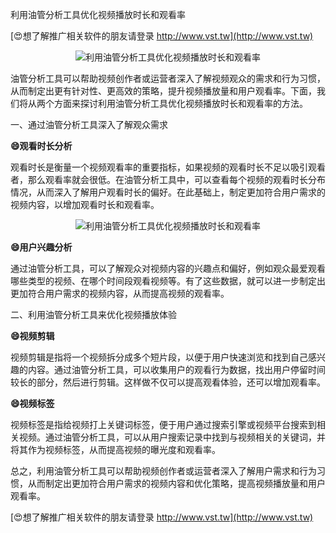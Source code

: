 利用油管分析工具优化视频播放时长和观看率

[😍想了解推广相关软件的朋友请登录 http://www.vst.tw](http://www.vst.tw)

 <center><img src="https://vst.tw/MP4/tuiguang/png/3.png" alt="利用油管分析工具优化视频播放时长和观看率"></center>

油管分析工具可以帮助视频创作者或运营者深入了解视频观众的需求和行为习惯，从而制定出更有针对性、更高效的策略，提升视频播放量和用户观看率。下面，我们将从两个方面来探讨利用油管分析工具优化视频播放时长和观看率的方法。

一、通过油管分析工具深入了解观众需求

**😄观看时长分析**

观看时长是衡量一个视频观看率的重要指标，如果视频的观看时长不足以吸引观看者，那么观看率就会很低。在油管分析工具中，可以查看每个视频的观看时长分布情况，从而深入了解用户观看时长的偏好。在此基础上，制定更加符合用户需求的视频内容，以增加观看时长和观看率。

 <center><img src="https://vst.tw/MP4/tuiguang/png/2.png" alt="利用油管分析工具优化视频播放时长和观看率"></center>

**😄用户兴趣分析**

通过油管分析工具，可以了解观众对视频内容的兴趣点和偏好，例如观众最爱观看哪些类型的视频、在哪个时间段观看视频等。有了这些数据，就可以进一步制定出更加符合用户需求的视频内容，从而提高视频的观看率。

二、利用油管分析工具来优化视频播放体验

**😄视频剪辑**

视频剪辑是指将一个视频拆分成多个短片段，以便于用户快速浏览和找到自己感兴趣的内容。通过油管分析工具，可以收集用户的观看行为数据，找出用户停留时间较长的部分，然后进行剪辑。这样做不仅可以提高观看体验，还可以增加观看率。

**😄视频标签**

视频标签是指给视频打上关键词标签，便于用户通过搜索引擎或视频平台搜索到相关视频。通过油管分析工具，可以从用户搜索记录中找到与视频相关的关键词，并将其作为视频标签，从而提高视频的曝光度和观看率。

总之，利用油管分析工具可以帮助视频创作者或运营者深入了解用户需求和行为习惯，从而制定出更加符合用户需求的视频内容和优化策略，提高视频播放量和用户观看率。

[😍想了解推广相关软件的朋友请登录 http://www.vst.tw](http://www.vst.tw)



